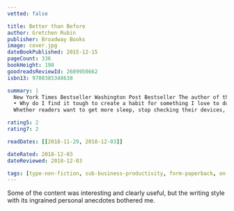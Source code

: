```yaml
---
vetted: false

title: Better than Before
author: Gretchen Rubin
publisher: Broadway Books
image: cover.jpg
dateBookPublished: 2015-12-15
pageCount: 336
bookHeight: 198
goodreadsReviewId: 2609950662
isbn13: 9780385348638

summary: |
  New York Times Bestseller Washington Post Bestseller The author of the blockbuster New York Times bestsellers, The Happiness Project and Happier at Home, tackles the critical question: How do we change? Gretchen Rubin's answer: through habits. Habits are the invisible architecture of everyday life. It takes work to make a habit, but once that habit is set, we can harness the energy of habits to build happier, stronger, more productive lives. So if habits are a key to change, then what we really need to know is: How do we change our habits? Better than Before answers that question. It presents a practical, concrete framework to allow readers to understand their habits—and to change them for good. Infused with Rubin’s compelling voice, rigorous research, and easy humor, and packed with vivid stories of lives transformed, Better than Before explains the (sometimes counter-intuitive) core principles of habit formation. Along the way, Rubin uses herself as guinea pig, tests her theories on family and friends, and answers readers’ most pressing questions—oddly, questions that other writers and researchers tend to ignore: 
  • Why do I find it tough to create a habit for something I love to do? • Sometimes I can change a habit overnight, and sometimes I can’t change a habit, no matter how hard I try. Why? • How quickly can I change a habit? • What can I do to make sure I stick to a new habit? • How can I help someone else change a habit? • Why can I keep habits that benefit others, but can’t make habits that are just for me? 
  Whether readers want to get more sleep, stop checking their devices, maintain a healthy weight, or finish an important project, habits make change possible. Reading just a few chapters of Better Than Before will make readers eager to start work on their own habits—even before they’ve finished the book.

rating5: 2
rating7: 2

readDates: [[2018-11-29, 2018-12-03]]

dateRated: 2018-12-03
dateReviewed: 2018-12-03

tags: [type-non-fiction, sub-business-productivity, form-paperback, on-loan]
---
```


Some of the content was interesting and clearly useful, but the writing style with its ingrained personal anecdotes bothered me.
